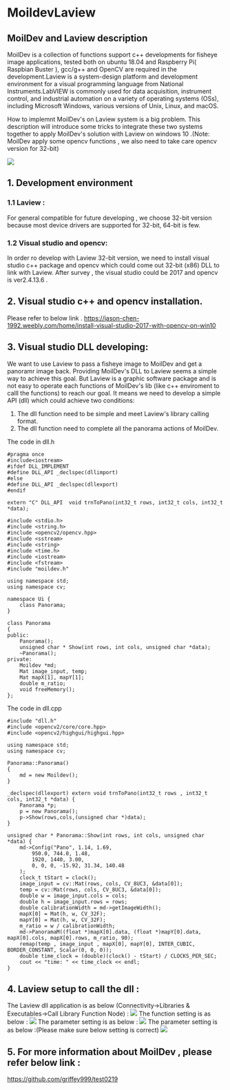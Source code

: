 # MoildevLaview


## MoilDev and Laview description

MoilDev is a collection of functions support c++ developments for fisheye image applications, tested both on ubuntu 18.04 and Raspberry Pi( Raspbian Buster ), gcc/g++ and OpenCV are required in the development.Laview is a system-design platform and development environment for a visual programming language from National Instruments.LabVIEW is commonly used for data acquisition, instrument control, and industrial automation on a variety of operating systems (OSs), including Microsoft Windows, various versions of Unix, Linux, and macOS.

How to implemnt MoilDev's on Laview system is a big problem. This description will introduce some tricks to integrate these two systems together to apply MoilDev's solution with Laview on windows 10 .(Note: MoilDev apply some opencv functions , we also need to take care opencv version for 32-bit)

![](https://github.com/griffey999/MoildevLaview/blob/master/image/final.png)

## 1. Development environment

### 1.1 Laview : 
For general compatible for future developing , we choose 32-bit version because most device drivers are supported for 32-bit, 64-bit is few. 

### 1.2 Visual studio and opencv: 
In order ro develop with Laview 32-bit version, we need to install visual studio c++ package and opencv which could come out 32-bit (x86) DLL to link with Laview. After survey , the visual studio could be 2017 and opencv is ver2.4.13.6 . 

## 2. Visual studio c++ and opencv installation.

Please refer to below link . 
https://jason-chen-1992.weebly.com/home/install-visual-studio-2017-with-opencv-on-win10

## 3. Visual studio DLL developing: 

We want to use Laview to pass a fisheye image to MoilDev and get a panoramr image back. Providing MoilDev's DLL to Laview seems a simple way to achieve this goal. But Laview is a graphic software package and is not easy to operate each functions of MoilDev's lib (like c++ enviroment to calll the functions) to reach our goal. It means we need to develop a simple API (dll) which could achieve two conditions: 
1. The dll function need to be simple and meet Laview's library calling format.
2. The dll function need to complete all the panorama actions of MoilDev. 

The code in dll.h
```
#pragma once
#include<iostream>
#ifdef DLL_IMPLEMENT
#define DLL_API _declspec(dllimport)
#else
#define DLL_API _declspec(dllexport)
#endif

extern "C" DLL_API  void trnToPano(int32_t rows, int32_t cols, int32_t *data);

#include <stdio.h>
#include <string.h>
#include <opencv2/opencv.hpp>
#include <sstream>
#include <string>
#include <time.h>
#include <iostream>
#include <fstream>
#include "moildev.h"

using namespace std;
using namespace cv;

namespace Ui {
	class Panorama;
}

class Panorama
{
public:
	Panorama();
	unsigned char * Show(int rows, int cols, unsigned char *data);
	~Panorama();
private:
	Moildev *md;
	Mat image_input, temp;
	Mat mapX[1], mapY[1];
	double m_ratio;
	void freeMemory();
};

```
The code in dll.cpp
```
#include "dll.h"
#include <opencv2/core/core.hpp>
#include <opencv2/highgui/highgui.hpp>

using namespace std;
using namespace cv;

Panorama::Panorama()
{
	md = new Moildev();
}

_declspec(dllexport) extern void trnToPano(int32_t rows , int32_t cols, int32_t *data) {
	Panorama *p;
	p = new Panorama();
	p->Show(rows,cols,(unsigned char *)data);
}

unsigned char * Panorama::Show(int rows, int cols, unsigned char *data) {
	md->Config("Pano", 1.14, 1.69,
		950.0, 744.0, 1.48,
		1920, 1440, 3.00,
		0, 0, 0, -15.92, 31.34, 140.48
	);
	clock_t tStart = clock();
	image_input = cv::Mat(rows, cols, CV_8UC3, &data[0]);
	temp = cv::Mat(rows, cols, CV_8UC3, &data[0]);
	double w = image_input.cols = cols;
	double h = image_input.rows = rows;
	double calibrationWidth = md->getImageWidth();
	mapX[0] = Mat(h, w, CV_32F);
	mapY[0] = Mat(h, w, CV_32F);
	m_ratio = w / calibrationWidth;
	md->PanoramaM((float *)mapX[0].data, (float *)mapY[0].data, mapX[0].cols, mapX[0].rows, m_ratio, 90);   
	remap(temp , image_input , mapX[0], mapY[0], INTER_CUBIC, BORDER_CONSTANT, Scalar(0, 0, 0));
	double time_clock = (double)(clock() - tStart) / CLOCKS_PER_SEC;
	cout << "time: " << time_clock << endl;
}
```

## 4. Laview setup to call the dll : 

The Laview dll application is as below (Connectivity->Libraries & Executables->Call Library Function Node) :
![](https://github.com/griffey999/MoildevLaview/blob/master/image/laview1.png)
The function setting is as below :
![](https://github.com/griffey999/MoildevLaview/blob/master/image/laview2.png)
The parameter setting is as below : 
![](https://github.com/griffey999/MoildevLaview/blob/master/image/laview3.png)
The parameter setting is as below :(Please make sure below setting is correct) 
![](https://github.com/griffey999/MoildevLaview/blob/master/image/laview4.png)

## 5. For more information about MoilDev , please refer below link : 
https://github.com/griffey999/test0219
